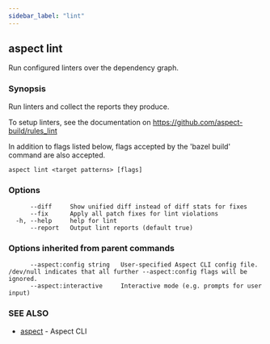 ```yaml
---
sidebar_label: "lint"
---
```

## aspect lint

Run configured linters over the dependency graph.

### Synopsis

Run linters and collect the reports they produce.

To setup linters, see the documentation on https://github.com/aspect-build/rules_lint

In addition to flags listed below, flags accepted by the 'bazel build' command are also accepted.


```
aspect lint <target patterns> [flags]
```

### Options

```
      --diff     Show unified diff instead of diff stats for fixes
      --fix      Apply all patch fixes for lint violations
  -h, --help     help for lint
      --report   Output lint reports (default true)
```

### Options inherited from parent commands

```
      --aspect:config string   User-specified Aspect CLI config file. /dev/null indicates that all further --aspect:config flags will be ignored.
      --aspect:interactive     Interactive mode (e.g. prompts for user input)
```

### SEE ALSO

* [aspect](aspect.md)	 - Aspect CLI

